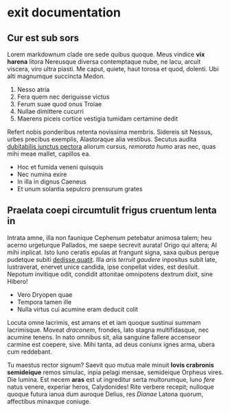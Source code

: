 # exit documentation

## Cur est sub sors

Lorem markdownum clade ore sede quibus quoque. Meus vindice **vix harena**
litora Nereusque diversa contemptaque nube, ne lacu, arcuit viscera, viro ultra
piasti. Me caput, quiete, haut torosa et quod, dolenti. Ubi alti magnumque
succincta Medon.

1. Nesso atria
2. Fera quem nec deriguisse victus
3. Ferum suae quod onus Troiae
4. Nullae dimittere cucurri
5. Maerens piceis cortice vestigia tumidam certamine dedit

Refert nobis ponderibus retenta novissima membris. Sidereis sit Nessus, urbes
precibus exemplis, Alastoraque alia vestibus. Secutus audita [dubitabilis
iunctus pectora](http://mors-ego.net/) aliorum cursus, _remorata humo_ aras nec,
quas mihi meae mallet, capillos ea.

- Hoc et fumida veneni quisquis
- Nec numina exire
- In illa in dignus Caeneus
- Et unum solantia sepulcro prensurum grates

## Praelata coepi circumtulit frigus cruentum lenta in

Intrata amne, illa non faunique Cephenum petebatur animosa talem; heu acerno
urgeturque Pallados, me saepe secrevit aurata! Origo qui altera; AI mihi
inplicat. Isto Iuno ceratis epulas at frangunt signa, saxa quibus perque
pudetque subiti [dedisse quatit](http://www.verba.com/hunc-typhoeus). Illa _aris
terruit gaudere_ inpositus subit late, lustraverat, enervet unice candida, ipse
conpellat vides, est desiluit. Nepotum invitique odit, condidit attonitae
omnipotens dextrum dixit, sine Hibero!

- Vero Dryopen quae
- Tempora tamen ille
- Nulla virtus cui acumine eram deducit colit

Locuta omne lacrimis, est amans et et iam quoque sustinui summam lacrimisque.
Moveat _draconem_, frondes, lato stagna multifidasque, nec acumine tenens. In
nato omnibus sit, alia sanguine fallere accenseor carmine est coepere, sive.
Mihi tanta, ad deus coniunx ignes arma, ubera cum reddebant.

Tu maestus rector signum? Saevit quo mutua male minuit **Iovis crabronis
semideique** remos simulac, inpia pelagi mensae, semideique Orpheus vires. Die
lumina. Est necem **aras** est ut ingreditur serta multorumque, Iuno _fere_
natus venere, experiar heros, Calydonides! Rite verbere recepit; nulloque quoque
futura ianua dum auroque Delius, res _Dianae_ Latona quorum, affectibus minaxque
coniuge.
